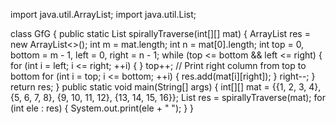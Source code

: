  import java.util.ArrayList;
import java.util.List;                

class GfG {
    public static List<Integer> spirallyTraverse(int[][] mat) {
        ArrayList<Integer> res = new ArrayList<>();
        int m = mat.length;
        int n = mat[0].length;
        int top = 0, bottom = m - 1, left = 0, right = n - 1;
        while (top <= bottom && left <= right) {
            for (int i = left; i <= right; ++i) {
            }
            top++;
            // Print right column from top to bottom
            for (int i = top; i <= bottom; ++i) {
                res.add(mat[i][right]);
            }
            right--;
            }
            return res;
            }
         public static void main(String[] args) {
        int[][] mat = {{1, 2, 3, 4},
                {5, 6, 7, 8},
                {9, 10, 11, 12},
                {13, 14, 15, 16}};
         List<Integer> res = spirallyTraverse(mat);
        for (int ele : res) {
            System.out.print(ele + " ");
        }
    }





